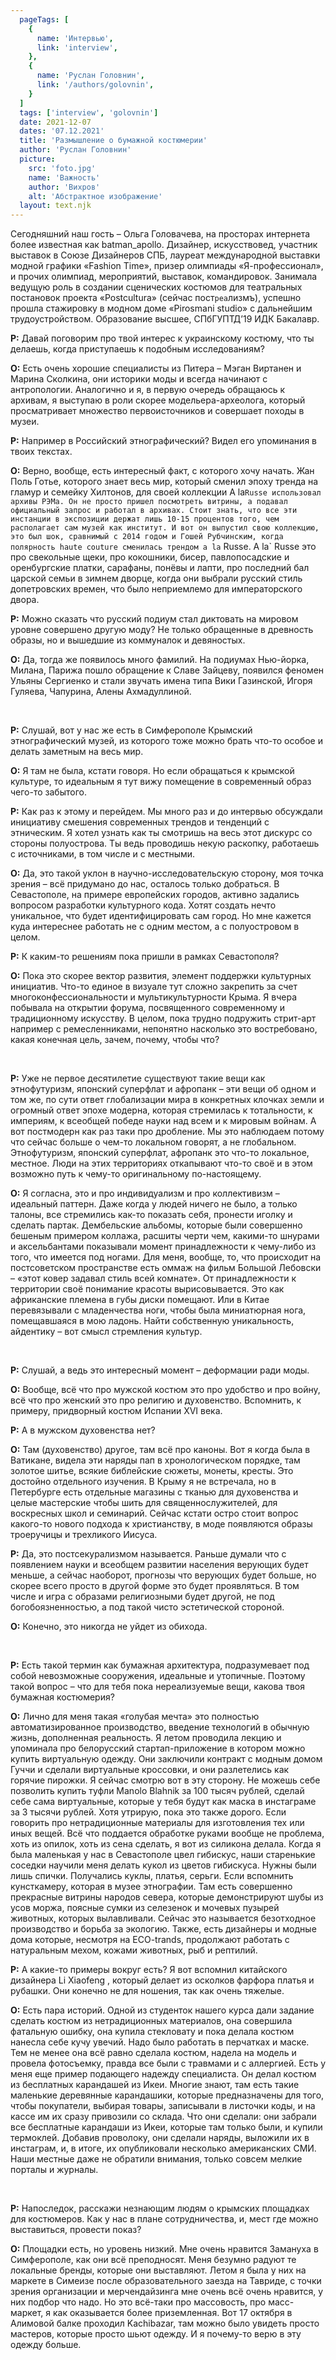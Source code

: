 ```yaml
---
  pageTags: [
    {
      name: 'Интервью',
      link: 'interview',
    }, 
    {
      name: 'Руслан Головнин',
      link: '/authors/golovnin',
    }
  ]
  tags: ['interview', 'golovnin']
  date: 2021-12-07
  dates: '07.12.2021'
  title: 'Размышление о бумажной костюмерии'
  author: 'Руслан Головнин'
  picture: 
    src: 'foto.jpg'
    name: 'Важность'
    author: 'Вихров'
    alt: 'Абстрактное изображение'
  layout: text.njk
---
```


<section class="article-title">

Сегодняшний наш гость – Ольга Головачева, на просторах интернета более известная как batman_apollo. Дизайнер, искусствовед, участник выставок в Союзе Дизайнеров СПБ, лауреат международной выставки модной графики «Fashion Time», призер олимпиады «Я-профессионал», и прочих олимпиад, мероприятий, выставок, командировок. Занимала ведущую роль в создании сценических костюмов для театральных постановок проекта «Postcultura» (сейчас пост`реа`лизмъ), успешно прошла стажировку в модном доме «Pirosmani studio» с дальнейшим трудоустройством. Образование высшее, СПбГУПТД’19 ИДК Бакалавр.

</section>

<section class="interview">

**Р:** Давай поговорим про твой интерес к украинскому костюму, что ты делаешь, когда приступаешь к подобным исследованиям?

**О:** Есть очень хорошие специалисты из Питера – Мэган Виртанен и Марина Сколкина, они историки моды и всегда начинают с антропологии. Аналогично и я, в первую очередь обращаюсь к архивам, я выступаю в роли скорее модельера-археолога, который просматривает множество первоисточников и совершает походы в музеи.

**Р:** Например в Российский этнографический? Видел его упоминания в твоих текстах.

**О:** Верно, вообще, есть интересный факт, с которого хочу начать. Жан Поль Готье, которого знает весь мир, который сменил эпоху тренда на гламур и семейку Хилтонов, для своей коллекции A la`Russe использовал архивы РЭМа. Он не просто пришел посмотреть витрины, а подавал официальный запрос и работал в архивах. Стоит знать, что все эти инстанции в экспозиции держат лишь 10-15 процентов того, чем располагает сам музей как институт. И вот он выпустил свою коллекцию, это был шок, сравнимый с 2014 годом и Гошей Рубчинским, когда полярность haute couture сменилась трендом a la` Russe. A la` Russe это про свекольные щеки, про кокошники, бисер, павлопосадские и оренбургские платки, сарафаны, понёвы и лапти, про последний бал царской семьи в зимнем дворце, когда они выбрали русский стиль допетровских времен, что было неприемлемо для императорского двора.

**Р:** Можно сказать что русский подиум стал диктовать на мировом уровне совершено другую моду? Не только обращенные в древность образы, но и вышедшие из коммуналок и девяностых.

**О:** Да, тогда же появилось много фамилий. На подиумах Нью-йорка, Милана, Парижа пошло обращение к Славе Зайцеву, появился феномен Ульяны Сергиенко и стали звучать имена типа Вики Газинской, Игоря Гуляева, Чапурина, Алены Ахмадуллиной.

<br />

**Р:** Слушай, вот у нас же есть в Симферополе Крымский этнографический музей, из которого тоже можно брать что-то особое и делать заметным на весь мир.

**О:** Я там не была, кстати говоря. Но если обращаться к крымской культуре, то идеальным я тут вижу помещение в современный образ чего-то забытого.

**Р:** Как раз к этому и перейдем. Мы много раз и до интервью обсуждали инициативу смешения современных трендов и тенденций с этническим. Я хотел узнать как ты смотришь на весь этот дискурс со стороны полуострова. Ты ведь проводишь некую раскопку, работаешь с источниками, в том числе и с местными.

**О:** Да, это такой уклон в научно-исследовательскую сторону, моя точка зрения – всё придумано до нас, осталось только добраться. В Севастополе, на примере европейских городов, активно задались вопросом разработки культурного кода. Хотят создать нечто уникальное, что будет идентифицировать сам город. Но мне кажется куда интереснее работать не с одним местом, а с полуостровом в целом.

**Р:** К каким-то решениям пока пришли в рамках Севастополя?

**О:** Пока это скорее вектор развития, элемент поддержки культурных инициатив. Что-то единое в визуале тут сложно закрепить за счет многоконфессиональности и мультикультурности Крыма. Я вчера побывала на открытии форума, посвященного современному и традиционному искусству. В целом, пока трудно подружить стрит-арт например с ремесленниками, непонятно насколько это востребовано, какая конечная цель, зачем, почему, чтобы что?

<br />

**Р:** Уже не первое десятилетие существуют такие вещи как этнофутуризм, японский суперфлат и афропанк – эти вещи об одном и том же, по сути ответ глобализации мира в конкретных клочках земли и огромный ответ эпохе модерна, которая стремилась к тотальности, к империям, к всеобщей победе науки над всем и к мировым войнам. А вот постмодерн как раз таки про дробление. Мы это наблюдаем потому что сейчас больше о чем-то локальном говорят, а не глобальном. Этнофутуризм, японский суперфлат, афропанк это что-то локальное, местное. Люди на этих территориях откапывают что-то своё и в этом возможно путь к чему-то оригинальному по-настоящему.

**О:** Я согласна, это и про индивидуализм и про коллективизм – идеальный паттерн. Даже когда у людей ничего не было, а только талоны, все стремились как-то показать себя, пронести иголку и сделать партак. Дембельские альбомы, которые были совершенно бешеным примером коллажа, расшиты черти чем, какими-то шнурами и аксельбантами показывали момент принадлежности к чему-либо из того, что имеется под ногами. Для меня, вообще, то, что происходит на постсоветском пространстве есть оммаж на фильм Большой Лебовски – «этот ковер задавал стиль всей комнате». От принадлежности к территории своё понимание красоты вырисовывается. Это как африканские племена в губы диски помещают. Или в Китае перевязывали с младенчества ноги, чтобы была миниатюрная нога, помещавшаяся в мою ладонь. Найти собственную уникальность, айдентику – вот смысл стремления культур.

<br />

**Р:** Слушай, а ведь это интересный момент – деформации ради моды. 

**О:** Вообще, всё что про мужской костюм это про удобство и про войну, всё что про женский это про религию и духовенство. Вспомнить, к примеру, придворный костюм Испании XVI века.

**Р:** А в мужском духовенства нет?

**О:** Там (духовенство) другое, там всё про каноны. Вот я когда была в Ватикане, видела эти наряды пап в хронологическом порядке, там золотое шитье, всякие библейские сюжеты, монеты, кресты. Это достойно отдельного изучения. В Крыму я не встречала, но в Петербурге есть отдельные магазины с тканью для духовенства и целые мастерские чтобы шить для священнослужителей, для воскресных школ и семинарий. Сейчас кстати остро стоит вопрос какого-то нового подхода к христианству, в моде появляются образы троеручицы и трехликого Иисуса.

**Р:** Да, это постсекурализмом называется. Раньше думали что с появлением науки и всеобщем развитии населения верующих будет меньше, а сейчас наоборот, прогнозы что верующих будет больше, но скорее всего просто в другой форме это будет проявляться. В том числе и игра с образами религиозными будет другой, не под богобоязненностью, а под такой чисто эстетической стороной. 

**О:** Конечно, это никогда не уйдет из обихода.

<br />

**Р:** Есть такой термин как бумажная архитектура, подразумевает под собой невозможные сооружения, идеальные и утопичные. Поэтому такой вопрос – что для тебя пока нереализуемые вещи, какова твоя бумажная костюмерия?

**О:** Лично для меня такая «голубая мечта» это полностью автоматизированное производство, введение технологий в обычную жизнь, дополненная реальность. Я летом проводила лекцию и упоминала про белорусский стартап-приложение в котором можно купить виртуальную одежду. Они заключили контракт с модным домом Гуччи и сделали виртуальные кроссовки, и они разлетелись как горячие пирожки. Я сейчас смотрю вот в эту сторону. Не можешь себе позволить купить туфли Manolo Blahnik за 100 тысяч рублей, сделай себе сама виртуальные, которые у тебя будут как маска в инстаграме за 3 тысячи рублей. Хотя утрирую, пока это также дорого.
Если говорить про нетрадиционные материалы для изготовления тех или иных вещей. Всё что поддается обработке руками вообще не проблема, хоть из опилок, хоть из сена сделать, я вот из силикона делала. Когда я была маленькая у нас в Севастополе цвел гибискус, наши старенькие соседки научили меня делать кукол из цветов гибискуса. Нужны были лишь спички. Получались куклы, платья, серьги. Если вспомнить кунсткамеру, которая в музее этнографии. Там есть совершенно прекрасные витрины народов севера, которые  демонстрируют шубы из усов моржа, поясные сумки из селезенок и мочевых пузырей животных, которых вылавливали. Сейчас это называется безотходное производство и борьба за экологию. Также, есть дизайнеры и модные дома которые, несмотря на ECO-trands, продолжают работать с натуральным мехом, кожами животных, рыб и рептилий.

**Р:** А какие-то примеры вокруг есть? Я вот вспомнил китайского дизайнера Li Xiaofeng , который делает из осколков фарфора платья и рубашки. Они конечно не для ношения, так как очень тяжелые.

**О:** Есть пара историй. Одной из студенток нашего курса дали задание сделать костюм из нетрадиционных материалов, она совершила фатальную ошибку, она купила стекловату и пока делала костюм нанесла себе кучу увечий. Надо было работать в перчатках и маске. Тем не менее она всё равно сделала костюм, надела на модель и провела фотосъемку, правда все были с травмами и с аллергией.
Есть у меня еще пример подающего надежду специалиста. Он делал костюм из бесплатных карандашей из Икеи. Многие знают, там есть такие маленькие деревянные карандашики, которые предназначены для того, чтобы покупатели, выбирая товары, записывали в листочки коды, и на кассе им их сразу привозили со склада. Что они сделали: они забрали все бесплатные карандаши из Икеи, которые там только были, и купили термоклей. Добавив проволоку, они сделали наряды, выложили их в инстаграм, и, в итоге, их опубликовали несколько американских СМИ. Наши местные даже не обратили внимания, только совсем мелкие порталы и журналы.

<br />

**Р:** Напоследок, расскажи незнающим людям о крымских площадках для костюмеров. Как у нас в плане сотрудничества, и, мест где можно выставиться, провести показ?

**О:** Площадки есть, но уровень низкий. Мне очень нравится Замануха в Симферополе, как они всё преподносят. Меня безумно радуют те локальные бренды, которые они выставляют. Летом я была у них на маркете в Симеизе после образовательного заезда на Тавриде, с точки зрения организации и мерчендайзинга мне очень всё очень нравится, у них подбор что надо. Но это всё-таки про массовость, про масс-маркет, я как оказывается более приземленная. Вот 17 октября в Алимовой балке проходил Kachibazar, там можно было увидеть просто мастеров, которые просто шьют одежду. И я почему-то верю в эту одежду больше.

</section>

